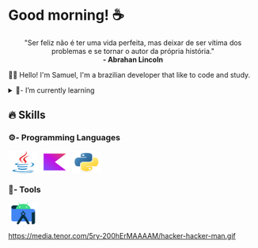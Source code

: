 # Good morning! ☕

<p align="center">
  "Ser feliz não é ter uma vida perfeita, mas deixar de ser vítima dos problemas e se tornar o autor da própria história."
  <br>
  <strong>- Abrahan Lincoln</strong>
</p>

<p>
  🙋‍♂️ Hello! I'm Samuel, I'm a brazilian developer that like to code and study.
</p>

<details>
  <summary>🌱- I’m currently learning</summary>
  <p>Currently, I'm studying development of websites and android apps.</p>
</details>

## 🔥 Skills
<h3>⚙️- Programming Languages</h3>
<section style="flex-basis: 48%">
  <img align="center" alt="Java" height="45" width="60" src="https://raw.githubusercontent.com/devicons/devicon/refs/heads/master/icons/java/java-original.svg">
  <img align="center" alt="Kotlin" height="45" width="60" src="https://raw.githubusercontent.com/devicons/devicon/refs/heads/master/icons/kotlin/kotlin-original.svg">
  <img align="center" alt="Python" height="45" width="60" src="https://raw.githubusercontent.com/devicons/devicon/master/icons/python/python-original.svg">
</section>
<h3>🔧- Tools</h3>
<section style="flex-basis: 48%">
  <img align="center" alt="Android Studio" height="45" width="60" src="https://raw.githubusercontent.com/devicons/devicon/refs/heads/master/icons/androidstudio/androidstudio-original.svg">
</section>

https://media.tenor.com/5ry-200hErMAAAAM/hacker-hacker-man.gif

<!--
**Samuelsn28/Samuelsn28** is a ✨ _special_ ✨ repository because its `README.md` (this file) appears on your GitHub profile.

Here are some ideas to get you started:

- 🔭 I’m currently working on ...

- 👯 I’m looking to collaborate on ...
- 🤔 I’m looking for help with ...
- 💬 Ask me about ...
- 📫 How to reach me: ...
- 😄 Pronouns: ...
- ⚡ Fun fact: ...
-->
